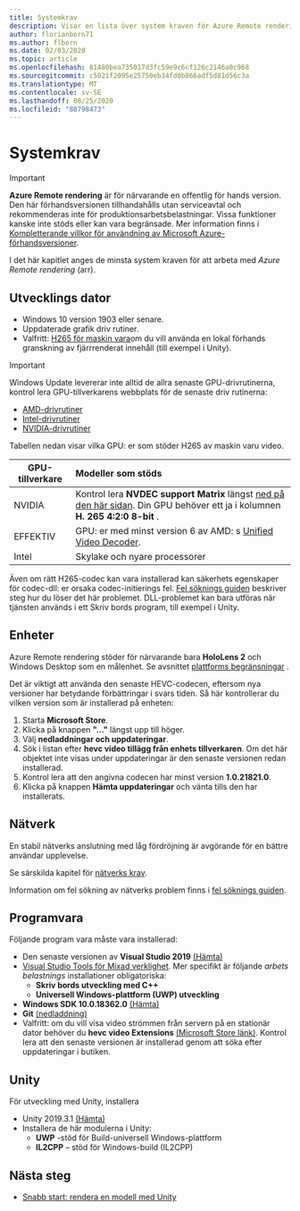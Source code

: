 ```yaml
---
title: Systemkrav
description: Visar en lista över system kraven för Azure Remote rendering
author: florianborn71
ms.author: flborn
ms.date: 02/03/2020
ms.topic: article
ms.openlocfilehash: 81480bea735017d3fc59e9c6cf126c2146a0c968
ms.sourcegitcommit: c5021f2095e25750eb34fd0b866adf5d81d56c3a
ms.translationtype: MT
ms.contentlocale: sv-SE
ms.lasthandoff: 08/25/2020
ms.locfileid: "88798473"
---
```

# <a name="system-requirements"></a>Systemkrav

> [!IMPORTANT]
> **Azure Remote rendering** är för närvarande en offentlig för hands version.
> Den här förhandsversionen tillhandahålls utan serviceavtal och rekommenderas inte för produktionsarbetsbelastningar. Vissa funktioner kanske inte stöds eller kan vara begränsade. Mer information finns i [Kompletterande villkor för användning av Microsoft Azure-förhandsversioner](https://azure.microsoft.com/support/legal/preview-supplemental-terms/).

I det här kapitlet anges de minsta system kraven för att arbeta med *Azure Remote rendering* (arr).

## <a name="development-pc"></a>Utvecklings dator

* Windows 10 version 1903 eller senare.
* Uppdaterade grafik driv rutiner.
* Valfritt: [H265 för maskin vara](https://www.microsoft.com/p/hevc-video-extensions/9nmzlz57r3t7)om du vill använda en lokal förhands granskning av fjärrrenderat innehåll (till exempel i Unity).

> [!IMPORTANT]
> Windows Update levererar inte alltid de allra senaste GPU-drivrutinerna, kontrol lera GPU-tillverkarens webbplats för de senaste driv rutinerna:
>
> * [AMD-drivrutiner](https://www.amd.com/en/support)
> * [Intel-drivrutiner](https://www.intel.com/content/www/us/en/support/detect.html)
> * [NVIDIA-drivrutiner](https://www.nvidia.com/Download/index.aspx)

Tabellen nedan visar vilka GPU: er som stöder H265 av maskin varu video.

| GPU-tillverkare | Modeller som stöds |
|-----------|:-----------|
| NVIDIA | Kontrol lera **NVDEC support Matrix** längst [ned på den här sidan](https://developer.nvidia.com/video-encode-decode-gpu-support-matrix). Din GPU behöver ett ja i kolumnen **H. 265 4:2:0 8-bit** . |
| EFFEKTIV | GPU: er med minst version 6 av AMD: s [Unified Video Decoder](https://en.wikipedia.org/wiki/Unified_Video_Decoder#UVD_6). |
| Intel | Skylake och nyare processorer |

Även om rätt H265-codec kan vara installerad kan säkerhets egenskaper för codec-dll: er orsaka codec-initierings fel. [Fel söknings guiden](../resources/troubleshoot.md#h265-codec-not-available) beskriver steg hur du löser det här problemet. DLL-problemet kan bara utföras när tjänsten används i ett Skriv bords program, till exempel i Unity.

## <a name="devices"></a>Enheter

Azure Remote rendering stöder för närvarande bara **HoloLens 2** och Windows Desktop som en målenhet. Se avsnittet [plattforms begränsningar](../reference/limits.md#platform-limitations) .

Det är viktigt att använda den senaste HEVC-codecen, eftersom nya versioner har betydande förbättringar i svars tiden. Så här kontrollerar du vilken version som är installerad på enheten:

1. Starta **Microsoft Store**.
1. Klicka på knappen **"..."** längst upp till höger.
1. Välj **nedladdningar och uppdateringar**.
1. Sök i listan efter **hevc video tillägg från enhets tillverkaren**. Om det här objektet inte visas under uppdateringar är den senaste versionen redan installerad.
1. Kontrol lera att den angivna codecen har minst version **1.0.21821.0**.
1. Klicka på knappen **Hämta uppdateringar** och vänta tills den har installerats.

## <a name="network"></a>Nätverk

En stabil nätverks anslutning med låg fördröjning är avgörande för en bättre användar upplevelse.

Se särskilda kapitel för [nätverks krav](../reference/network-requirements.md).

Information om fel sökning av nätverks problem finns i [fel söknings guiden](../resources/troubleshoot.md#unstable-holograms).

## <a name="software"></a>Programvara

Följande program vara måste vara installerad:

* Den senaste versionen av **Visual Studio 2019** [(Hämta)](https://visualstudio.microsoft.com/vs/older-downloads/)
* [Visual Studio Tools för Mixad verklighet](https://docs.microsoft.com/windows/mixed-reality/install-the-tools). Mer specifikt är följande *arbets belastnings* installationer obligatoriska:
  * **Skriv bords utveckling med C++**
  * **Universell Windows-plattform (UWP) utveckling**
* **Windows SDK 10.0.18362.0** [(Hämta)](https://developer.microsoft.com/windows/downloads/windows-10-sdk)
* **Git** [(nedladdning)](https://git-scm.com/downloads)
* Valfritt: om du vill visa video strömmen från servern på en stationär dator behöver du **hevc video Extensions** [(Microsoft Store länk)](https://www.microsoft.com/p/hevc-video-extensions/9nmzlz57r3t7). Kontrol lera att den senaste versionen är installerad genom att söka efter uppdateringar i butiken.

## <a name="unity"></a>Unity

För utveckling med Unity, installera

* Unity 2019.3.1 [(Hämta)](https://unity3d.com/get-unity/download)
* Installera de här modulerna i Unity:
  * **UWP** -stöd för Build-universell Windows-plattform
  * **IL2CPP** – stöd för Windows-build (IL2CPP)

## <a name="next-steps"></a>Nästa steg

* [Snabb start: rendera en modell med Unity](../quickstarts/render-model.md)
